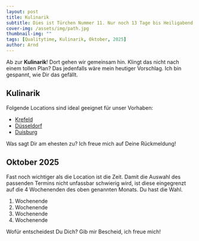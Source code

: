 ```yaml
---
layout: post
title: Kulinarik
subtitle: Dies ist Türchen Nummer 11. Nur noch 13 Tage bis Heiligabend!
cover-img: /assets/img/path.jpg
thumbnail-img: ""
tags: [Qualitytime, Kulinarik, Oktober, 2025]
author: Arnd
---
```


Ab zur **Kulinarik**! Dort gehen wir gemeinsam hin. Klingt das nicht nach einem tollen Plan? Das jedenfalls wäre mein heutiger Vorschlag. Ich bin gespannt, wie Dir das gefällt.

## Kulinarik

Folgende Locations sind ideal geeignet für unser Vorhaben: 
* [Krefeld](https://www.krefeld.de/de/stadtmarketing/kulinarische-fuehrungen/)
* [Düsseldorf](https://www.visitduesseldorf.de/event/duesseldorf-food-tour-3ca0c78245)
* [Duisburg](https://duisburg.de/tourismus/stadt_erleben/fuehrungen_und_rundfahrten/kulinarischer-stadtrundgang.php)

Was sagt Dir am ehesten zu? Ich freue mich auf Deine Rückmeldung!

## Oktober 2025

Fast noch wichtiger als die Location ist die Zeit. Damit die Auswahl des passenden Termins nicht unfassbar schwierig wird, ist diese eingegrenzt auf die 4 Wochenenden des oben genannten Monats. Du hast die Wahl. 

1. Wochenende 
2. Wochenende
3. Wochenende
4. Wochenende

Wofür entscheidest Du Dich? Gib mir Bescheid, ich freue mich!